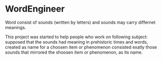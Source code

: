 # WordEngineer
Word consist of sounds (written by letters) and sounds may carry differnet meanings.

This project was started to help people who work on following subject: supposed that the sounds had meaning in prehistoric times and words, created as name for a choosen item or phenomenon consisted exatly those sounds that mirrored the shoosen item or phenomenon, as its name.

#
